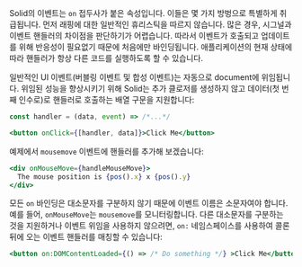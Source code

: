 Solid의 이벤트는 `on` 접두사가 붙은 속성입니다. 이들은 몇 가지 방벙으로 특별하게 취급됩니다. 먼저 래핑에 대한 일반적인 휴리스틱을 따르지 않습니다. 많은 경우, 시그널과 이벤트 핸들러의 차이점을 판단하기가 어렵습니다. 따라서 이벤트가 호출되고 업데이트를 위해 반응성이 필요없기 때문에 처음에만 바인딩됩니다. 애플리케이션의 현재 상태에 따라 핸들러가 항상 다른 코드를 실행하도록 할 수 있습니다.

일반적인 UI 이벤트(버블링 이벤트 및 합성 이벤트)는 자동으로 document에 위임됩니다. 위임된 성능을 향상시키기 위해 Solid는 추가 클로저를 생성하지 않고 데이터(첫 번째 인수로)로 핸들러로 호출하는 배열 구문을 지원합니다:

```jsx
const handler = (data, event) => /*...*/

<button onClick={[handler, data]}>Click Me</button>
```

예제에서 `mousemove` 이벤트에 핸들러를 추가해 보겠습니다:
```jsx
<div onMouseMove={handleMouseMove}>
  The mouse position is {pos().x} x {pos().y}
</div>
```

모든 `on` 바인딩은 대소문자를 구분하지 않기 때문에 이벤트 이름은 소문자여야 합니다. 예를 들어, `onMouseMove`는 `mousemove`를 모니터링합니다. 다른 대소문자를 구분하는 것을 지원하거나 이벤트 위임을 사용하지 않으려면, `on:` 네임스페이스를 사용하여 콜론 뒤에 오는 이벤트 핸들러를 매칭할 수 있습니다:

```jsx
<button on:DOMContentLoaded={() => /* Do something */} >Click Me</button>
```
